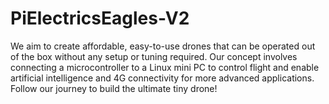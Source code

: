# PiElectricsEagles-V2
We aim to create affordable, easy-to-use drones that can be operated out of the box without any setup or tuning required. Our concept involves connecting a microcontroller to a Linux mini PC to control flight and enable artificial intelligence and 4G connectivity for more advanced applications. Follow our journey to build the ultimate tiny drone!
